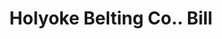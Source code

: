 ---
doi: 10.7916/D8835420
date_other: '1902'
date_other_textual: '1902'
form: printed ephemera
genre:
- Invoices
name:
- Holyoke Belting Co.
object_in_context_url: https://biggert.cul.columbia.edu/items/view/ave_biggert_00484
subject_hierarchical_geographic:
- Holyoke, Massachusetts, United States
subject_name:
- Holyoke Belting Co.
title: Holyoke Belting Co.. Bill
sort_title: Holyoke Belting Co.. Bill
call_number: ave_biggert_00484
coordinates:
- 42.20416666666667,-72.61666666666666
pid: ave_biggert_00484
identifiers: ave_biggert_00484
thumbnail: https://derivativo-3.library.columbia.edu/iiif/2/ldpd:343641/full/!256,256/0/native.jpg
permalink: /biggert/ave_biggert_00484/
layout: iiif-image-page
---